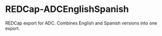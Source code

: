 # REDCap-ADCEnglishSpanish
REDCap export for ADC. Combines English and Spanish versions into one export.

